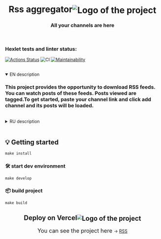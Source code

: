 <div align="center">
  <br>
  <h1>Rss aggregator<img align="center" src="https://img.icons8.com/color/60/000000/rss.png" alt='Logo of the project'></h1>
  <h3>All your channels are here</h3>
</div>
<br>

### Hexlet tests and linter status:
[![Actions Status](https://github.com/Yar56/frontend-project-lvl3/workflows/hexlet-check/badge.svg)](https://github.com/Yar56/frontend-project-lvl3/actions) ![CI](https://github.com/Yar56/frontend-project-lvl3/actions/workflows/package-ci.yml/badge.svg) [![Maintainability](https://api.codeclimate.com/v1/badges/fb231ef1843818d83700/maintainability)](https://codeclimate.com/github/Yar56/frontend-project-lvl3/maintainability)

<br>

<details open>
<summary>EN description</summary>
    <h3>This project provides the opportunity to download RSS feeds. You can watch posts of these feeds. Posts viewed are tagged.To get started, paste your channel link and click add channel and its posts will be loaded.</h3>
</details>
<br>
<details>
<summary>RU description</summary>
    <h3>Этот проект предоставляет возможность загружать RSS-каналы. Вы можете просматривать их посты. Просмотренные посты помечаются тонким шрифтом. Чтобы начать, вставьте ссылку своего канала и нажмите «Добавить канал», и его посты будут загружены.</h3>
</details>
<br>

## 💡 Getting started
```shell
make install
```
### 🛠️ start dev environment
```shell
make develop
```
### 📦 build project
```shell
make build
```
### 
<div align="center">
    <h2>Deploy on Vercel<img align="center" src="https://img.icons8.com/dusk/48/000000/server.png" alt='Logo of the project'></h2>
    <span style="font-size: 18px;"> You can see the project here </span> -> <a href="https://frontend-project-lvl3-one-coral.vercel.app" target="_blank">RSS</a>
</div>
